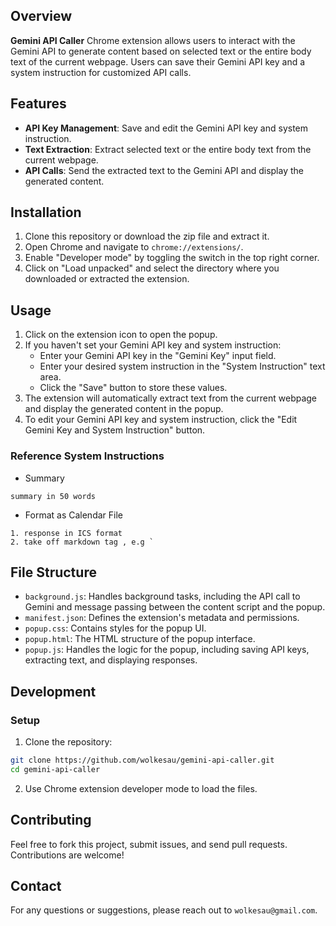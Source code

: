 ## Overview

**Gemini API Caller** Chrome extension allows users to interact with the Gemini API to generate content based on selected text or the entire body text of the current webpage. Users can save their Gemini API key and a system instruction for customized API calls.

## Features

- **API Key Management**: Save and edit the Gemini API key and system instruction.
- **Text Extraction**: Extract selected text or the entire body text from the current webpage.
- **API Calls**: Send the extracted text to the Gemini API and display the generated content.

## Installation

1. Clone this repository or download the zip file and extract it.
2. Open Chrome and navigate to `chrome://extensions/`.
3. Enable "Developer mode" by toggling the switch in the top right corner.
4. Click on "Load unpacked" and select the directory where you downloaded or extracted the extension.

## Usage

1. Click on the extension icon to open the popup.
2. If you haven't set your Gemini API key and system instruction:
   - Enter your Gemini API key in the "Gemini Key" input field.
   - Enter your desired system instruction in the "System Instruction" text area.
   - Click the "Save" button to store these values.
3. The extension will automatically extract text from the current webpage and display the generated content in the popup.
4. To edit your Gemini API key and system instruction, click the "Edit Gemini Key and System Instruction" button.

### Reference System Instructions

- Summary
```
summary in 50 words
```

- Format as Calendar File
```
1. response in ICS format
2. take off markdown tag , e.g `
```

## File Structure

- `background.js`: Handles background tasks, including the API call to Gemini and message passing between the content script and the popup.
- `manifest.json`: Defines the extension's metadata and permissions.
- `popup.css`: Contains styles for the popup UI.
- `popup.html`: The HTML structure of the popup interface.
- `popup.js`: Handles the logic for the popup, including saving API keys, extracting text, and displaying responses.

## Development

### Setup

1. Clone the repository:
```bash
git clone https://github.com/wolkesau/gemini-api-caller.git
cd gemini-api-caller
```

2. Use Chrome extension developer mode to load the files.

## Contributing

Feel free to fork this project, submit issues, and send pull requests. Contributions are welcome!

## Contact

For any questions or suggestions, please reach out to `wolkesau@gmail.com`.